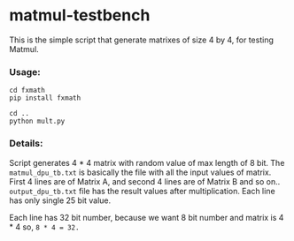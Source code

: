 # matmul-testbench

This is the simple script that generate matrixes of size 4 by 4, for testing Matmul.



### Usage:

```
cd fxmath
pip install fxmath

cd ..
python mult.py
```



### Details:

Script generates 4 * 4 matrix with random value of max length of 8 bit. The `matmul_dpu_tb.txt` is basically the file with all the input values of matrix. First 4 lines are of Matrix A, and second 4 lines are of Matrix B and so on.. `output_dpu_tb.txt` file has the result values after multiplication. Each line has only single 25 bit value.

Each line has 32 bit number, because we want 8 bit number and matrix is 4 * 4 so, `8 * 4 = 32.`
